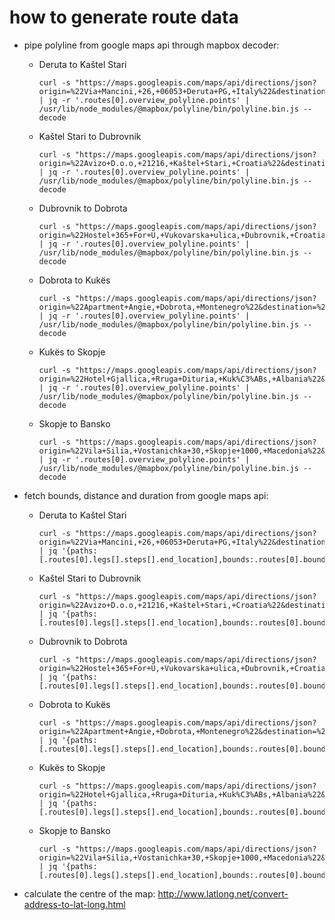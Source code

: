 # how to generate route data

- pipe polyline from google maps api through mapbox decoder:

  - Deruta to Kaštel Stari

    ```
    curl -s "https://maps.googleapis.com/maps/api/directions/json?origin=%22Via+Mancini,+26,+06053+Deruta+PG,+Italy%22&destination=%22Avizo+D.o.o,+21216,+Kaštel+Stari,+Croatia%22" | jq -r '.routes[0].overview_polyline.points' | /usr/lib/node_modules/@mapbox/polyline/bin/polyline.bin.js --decode
    ```

  - Kaštel Stari to Dubrovnik

    ```
    curl -s "https://maps.googleapis.com/maps/api/directions/json?origin=%22Avizo+D.o.o,+21216,+Kaštel+Stari,+Croatia%22&destination=%22Hostel+365+For+U,+Vukovarska+ulica,+Dubrovnik,+Croatia%22&waypoints=%22Dugi+Rat,+Croatia|Makarska,+Croatia%22" | jq -r '.routes[0].overview_polyline.points' | /usr/lib/node_modules/@mapbox/polyline/bin/polyline.bin.js --decode
    ```

  - Dubrovnik to Dobrota
  
    ```
    curl -s "https://maps.googleapis.com/maps/api/directions/json?origin=%22Hostel+365+For+U,+Vukovarska+ulica,+Dubrovnik,+Croatia%22&destination=%22Apartment+Angie,+Dobrota,+Montenegro%22" | jq -r '.routes[0].overview_polyline.points' | /usr/lib/node_modules/@mapbox/polyline/bin/polyline.bin.js --decode
    ```

  - Dobrota to Kukës

    ```
    curl -s "https://maps.googleapis.com/maps/api/directions/json?origin=%22Apartment+Angie,+Dobrota,+Montenegro%22&destination=%22Hotel+Gjallica,+Rruga+Dituria,+Kukës,+Albania%22" | jq -r '.routes[0].overview_polyline.points' | /usr/lib/node_modules/@mapbox/polyline/bin/polyline.bin.js --decode
    ```

  - Kukës to Skopje

    ```
    curl -s "https://maps.googleapis.com/maps/api/directions/json?origin=%22Hotel+Gjallica,+Rruga+Dituria,+Kuk%C3%ABs,+Albania%22&destination=%22Vila+Silia,+Vostanichka+30,+Skopje+1000,+Macedonia%22" | jq -r '.routes[0].overview_polyline.points' | /usr/lib/node_modules/@mapbox/polyline/bin/polyline.bin.js --decode
    ```

  - Skopje to Bansko

    ```
    curl -s "https://maps.googleapis.com/maps/api/directions/json?origin=%22Vila+Silia,+Vostanichka+30,+Skopje+1000,+Macedonia%22&destination=%22Cedar+Lodge+3+and+4+Complex,+Stragite+area,+Bansko,+2770,+Bulgaria%22" | jq -r '.routes[0].overview_polyline.points' | /usr/lib/node_modules/@mapbox/polyline/bin/polyline.bin.js --decode
    ```

- fetch bounds, distance and duration from google maps api:

  - Deruta to Kaštel Stari

    ```
    curl -s "https://maps.googleapis.com/maps/api/directions/json?origin=%22Via+Mancini,+26,+06053+Deruta+PG,+Italy%22&destination=%22Avizo+D.o.o,+21216,+Kaštel+Stari,+Croatia%22" | jq '{paths:[.routes[0].legs[].steps[].end_location],bounds:.routes[0].bounds,distance:.routes[0].legs[].distance,duration:.routes[0].legs[].duration}'
    ```

  - Kaštel Stari to Dubrovnik

    ```
    curl -s "https://maps.googleapis.com/maps/api/directions/json?origin=%22Avizo+D.o.o,+21216,+Kaštel+Stari,+Croatia%22&destination=%22Hostel+365+For+U,+Vukovarska+ulica,+Dubrovnik,+Croatia%22&waypoints=%22Dugi+Rat,+Croatia|Makarska,+Croatia%22" | jq '{paths:[.routes[0].legs[].steps[].end_location],bounds:.routes[0].bounds,distance:.routes[0].legs[].distance,duration:.routes[0].legs[].duration}'
    ```

  - Dubrovnik to Dobrota
  
    ```
    curl -s "https://maps.googleapis.com/maps/api/directions/json?origin=%22Hostel+365+For+U,+Vukovarska+ulica,+Dubrovnik,+Croatia%22&destination=%22Apartment+Angie,+Dobrota,+Montenegro%22" | jq '{paths:[.routes[0].legs[].steps[].end_location],bounds:.routes[0].bounds,distance:.routes[0].legs[].distance,duration:.routes[0].legs[].duration}'
    ```

  - Dobrota to Kukës

    ```
    curl -s "https://maps.googleapis.com/maps/api/directions/json?origin=%22Apartment+Angie,+Dobrota,+Montenegro%22&destination=%22Hotel+Gjallica,+Rruga+Dituria,+Kukës,+Albania%22" | jq '{paths:[.routes[0].legs[].steps[].end_location],bounds:.routes[0].bounds,distance:.routes[0].legs[].distance,duration:.routes[0].legs[].duration}'
    ```

  - Kukës to Skopje

    ```
    curl -s "https://maps.googleapis.com/maps/api/directions/json?origin=%22Hotel+Gjallica,+Rruga+Dituria,+Kuk%C3%ABs,+Albania%22&destination=%22Vila+Silia,+Vostanichka+30,+Skopje+1000,+Macedonia%22" | jq '{paths:[.routes[0].legs[].steps[].end_location],bounds:.routes[0].bounds,distance:.routes[0].legs[].distance,duration:.routes[0].legs[].duration}'
    ```

  - Skopje to Bansko

    ```
    curl -s "https://maps.googleapis.com/maps/api/directions/json?origin=%22Vila+Silia,+Vostanichka+30,+Skopje+1000,+Macedonia%22&destination=%22Cedar+Lodge+3+and+4+Complex,+Stragite+area,+Bansko,+2770,+Bulgaria%22" | jq '{paths:[.routes[0].legs[].steps[].end_location],bounds:.routes[0].bounds,distance:.routes[0].legs[].distance,duration:.routes[0].legs[].duration}'
    ```

- calculate the centre of the map: http://www.latlong.net/convert-address-to-lat-long.html